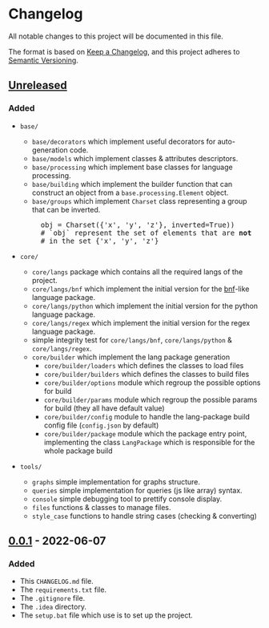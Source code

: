 # Changelog

All notable changes to this project will be documented in this file.

The format is based on [Keep a Changelog](https://keepachangelog.com/en/1.0.0/),
and this project adheres to [Semantic Versioning](https://semver.org/spec/v2.0.0.html).

## [Unreleased](https://github.com/GabrielAmare/Language/compare/v0.0.1...HEAD)

### Added

- `base/`
    - `base/decorators` which implement useful decorators for auto-generation code.
    - `base/models` which implement classes & attributes descriptors.
    - `base/processing` which implement base classes for language processing.
    - `base/building` which implement the builder function that can construct an object from a `base.processing.Element`
      object.
    - `base/groups` which implement `Charset` class representing a group that can be inverted.
      <br>
      <pre>
        obj = Charset({'x', 'y', 'z'}, inverted=True))
        # `obj` represent the set of elements that are <strong>not</strong>
        # in the set {'x', 'y', 'z'}
      </pre>

- `core/`
    - `core/langs` package which contains all the required langs of the project.
    - `core/langs/bnf` which implement the initial version for
      the [bnf](https://en.wikipedia.org/wiki/Backus%E2%80%93Naur_form)-like language package.
    - `core/langs/python` which implement the initial version for the python language package.
    - `core/langs/regex` which implement the initial version for the regex language package.
    - simple integrity test for `core/langs/bnf`, `core/langs/python` & `core/langs/regex`.
    - `core/builder` which implement the lang package generation
        - `core/builder/loaders` which defines the classes to load files
        - `core/builder/builders` which defines the classes to build files
        - `core/builder/options` module which regroup the possible options for build
        - `core/builder/params` module which regroup the possible params for build (they all have default value)
        - `core/builder/config` module to handle the lang-package build config file (`config.json` by default)
        - `core/builder/package` module which the package entry point, implementing the class `LangPackage` which is
          responsible for the whole package build
- `tools/`
    - `graphs` simple implementation for graphs structure.
    - `queries` simple implementation for queries (js like array) syntax.
    - `console` simple debugging tool to prettify console display.
    - `files` functions & classes to manage files.
    - `style_case` functions to handle string cases (checking & converting)

## [0.0.1](https://github.com/GabrielAmare/Language/releases/tag/v0.0.1) - 2022-06-07

### Added

- This `CHANGELOG.md` file.
- The `requirements.txt` file.
- The `.gitignore` file.
- The `.idea` directory.
- The `setup.bat` file which use is to set up the project.

